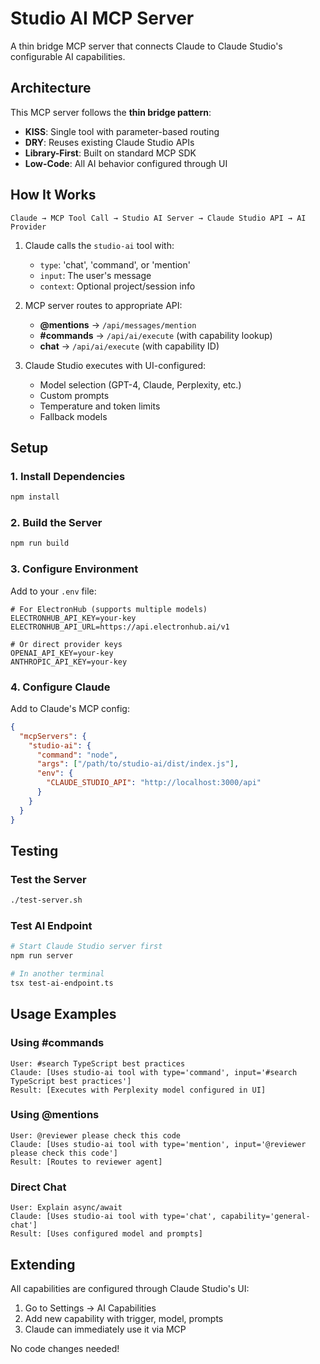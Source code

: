 # Studio AI MCP Server

A thin bridge MCP server that connects Claude to Claude Studio's configurable AI capabilities.

## Architecture

This MCP server follows the **thin bridge pattern**:
- **KISS**: Single tool with parameter-based routing
- **DRY**: Reuses existing Claude Studio APIs
- **Library-First**: Built on standard MCP SDK
- **Low-Code**: All AI behavior configured through UI

## How It Works

```
Claude → MCP Tool Call → Studio AI Server → Claude Studio API → AI Provider
```

1. Claude calls the `studio-ai` tool with:
   - `type`: 'chat', 'command', or 'mention'
   - `input`: The user's message
   - `context`: Optional project/session info

2. MCP server routes to appropriate API:
   - **@mentions** → `/api/messages/mention`
   - **#commands** → `/api/ai/execute` (with capability lookup)
   - **chat** → `/api/ai/execute` (with capability ID)

3. Claude Studio executes with UI-configured:
   - Model selection (GPT-4, Claude, Perplexity, etc.)
   - Custom prompts
   - Temperature and token limits
   - Fallback models

## Setup

### 1. Install Dependencies
```bash
npm install
```

### 2. Build the Server
```bash
npm run build
```

### 3. Configure Environment
Add to your `.env` file:
```env
# For ElectronHub (supports multiple models)
ELECTRONHUB_API_KEY=your-key
ELECTRONHUB_API_URL=https://api.electronhub.ai/v1

# Or direct provider keys
OPENAI_API_KEY=your-key
ANTHROPIC_API_KEY=your-key
```

### 4. Configure Claude
Add to Claude's MCP config:
```json
{
  "mcpServers": {
    "studio-ai": {
      "command": "node",
      "args": ["/path/to/studio-ai/dist/index.js"],
      "env": {
        "CLAUDE_STUDIO_API": "http://localhost:3000/api"
      }
    }
  }
}
```

## Testing

### Test the Server
```bash
./test-server.sh
```

### Test AI Endpoint
```bash
# Start Claude Studio server first
npm run server

# In another terminal
tsx test-ai-endpoint.ts
```

## Usage Examples

### Using #commands
```
User: #search TypeScript best practices
Claude: [Uses studio-ai tool with type='command', input='#search TypeScript best practices']
Result: [Executes with Perplexity model configured in UI]
```

### Using @mentions
```
User: @reviewer please check this code
Claude: [Uses studio-ai tool with type='mention', input='@reviewer please check this code']
Result: [Routes to reviewer agent]
```

### Direct Chat
```
User: Explain async/await
Claude: [Uses studio-ai tool with type='chat', capability='general-chat']
Result: [Uses configured model and prompts]
```

## Extending

All capabilities are configured through Claude Studio's UI:
1. Go to Settings → AI Capabilities
2. Add new capability with trigger, model, prompts
3. Claude can immediately use it via MCP

No code changes needed!